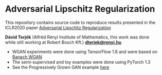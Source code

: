 # Adversarial Lipschitz Regularization

This repository contains source code to reproduce results presented in the ICLR2020 paper [Adversarial Lipschitz Regularization](https://openreview.net/forum?id=Bke_DertPB)

**Dávid Terjék** (Alfréd Rényi Institute of Mathematics, this work was done while still working at Robert Bosch Kft.) **[dterjek@renyi.hu](mailto:dterjek@renyi.hu)**

* WGAN experiments were done using TensorFlow 1.8 and were based on [Banach WGAN](https://github.com/adler-j/bwgan)
* The semi-supervised and toy examples were done using PyTorch 1.3
* See the Progressively Grown GAN example [here](https://github.com/dterjek/progressive_growing_of_gans)
